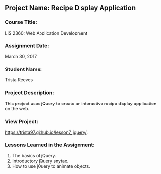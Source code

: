 ## Project Name:  Recipe Display Application

### Course Title:
LIS 2360:  Web Application Development

### Assignment Date:  
March 30, 2017

### Student Name:  
Trista Reeves

### Project Description:
This project uses jQuery to create an interactive recipe display application on the web.

### View Project:
https://trista97.github.io/lesson7_jquery/.

### Lessons Learned in the Assignment:
1. The basics of jQuery.
2. Introductory jQuery snytax.
3. How to use jQuery to animate objects.

